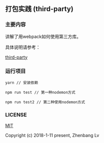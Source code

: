 ## 打包实践 (third-party)

### 主要内容

讲解了用webpack如何使用第三方库。

具体说明请参考：

[third-party](https://github.com/lvzhenbang/webpack-learning/tree/master/doc/third-party.md)

### 运行项目

```
yarn // 安装依赖

npm run test // 第一种nodemon方式

npm run test2 // 第二种使用nodemon方式
```


### LICENSE

[MIT](https://opensource.org/licenses/MIT)

Copyright (c) 2018-1-11 present, Zhenbang Lv
